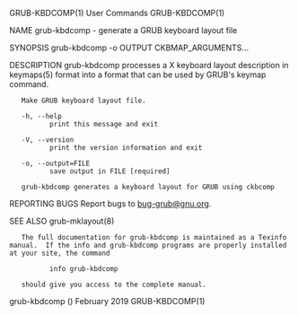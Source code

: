 GRUB-KBDCOMP(1)                                                                              User Commands                                                                             GRUB-KBDCOMP(1)

NAME
       grub-kbdcomp - generate a GRUB keyboard layout file

SYNOPSIS
       grub-kbdcomp -o OUTPUT CKBMAP_ARGUMENTS...

DESCRIPTION
       grub-kbdcomp processes a X keyboard layout description in keymaps(5) format into a format that can be used by GRUB's keymap command.

       Make GRUB keyboard layout file.

       -h, --help
              print this message and exit

       -V, --version
              print the version information and exit

       -o, --output=FILE
              save output in FILE [required]

       grub-kbdcomp generates a keyboard layout for GRUB using ckbcomp

REPORTING BUGS
       Report bugs to <bug-grub@gnu.org>.

SEE ALSO
       grub-mklayout(8)

       The full documentation for grub-kbdcomp is maintained as a Texinfo manual.  If the info and grub-kbdcomp programs are properly installed at your site, the command

              info grub-kbdcomp

       should give you access to the complete manual.

grub-kbdcomp ()                                                                              February 2019                                                                             GRUB-KBDCOMP(1)
